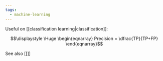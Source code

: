 ```yaml
---
tags:
  - machine-learning
---
```

Useful on [[classification learning|classification]]:

$$\displaystyle \Huge \begin{eqnarray} 
Precision = \dfrac{TP}{TP+FP}
\end{eqnarray}$$

See also [[]]